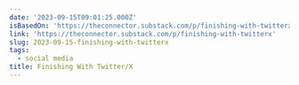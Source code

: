 ```yaml
---
date: '2023-09-15T09:01:25.000Z'
isBasedOn: 'https://theconnector.substack.com/p/finishing-with-twitterx'
link: 'https://theconnector.substack.com/p/finishing-with-twitterx'
slug: 2023-09-15-finishing-with-twitterx
tags:
  - social media
title: Finishing With Twitter/X
---
```


